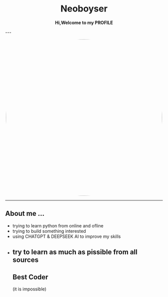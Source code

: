 <h1 align="center">Neoboyser</h1>
<p align="center"><strong>Hi,Welcome to my PROFILE</strong></p>
---

<p align="center">
  <img src="https://github.com/neoboyser.png?size=500" width="500" style="border-radius: 50%" />
</p>

---
## About me ...
- trying to learn python from online and ofline
- trying to build something interested
- using CHATGPT & DEEPSEEK AI to improve my skills
- try to learn as much as pissible from all sources
  ---
  ## Best Coder
  (it is impossible)
  
